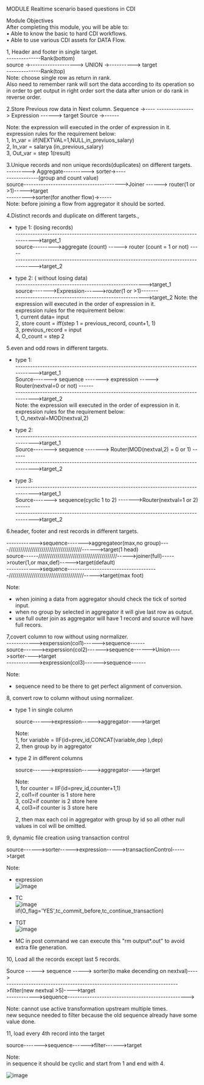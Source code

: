 MODULE Realtime scenario based questions in CDI  

Module Objectives  
After completing this module, you will be able to:  
• Able to know the basic to hard CDI workflows.  
• Able to use various CDI assets for DATA Flow.  



1, Header and footer in single target.  
--------------Rank(bottom)      
 source ->-------------------> UNION ->----------> target  
--------------Rank(top)  
Note: choose single row as return in rank.  
Also need to remember rank will sort the data according to its operation 
so in order to get output in right order sort the data after union or 
do rank in reverse order.


2.Store Previous row data in Next column. 
Sequence ->---- 
---------------> Expression ------> target 
Source ->------ 

Note: the expression will executed in the order of expression in it.  
expression rules for the requirement below:  
1, In_var = iif(NEXTVAL=1,NULL,in_previuos_salary)  
2, In_var = salarya (in_previous_salary)  
3, Out_var = step 1(result)  


3.Unique records and non unique records(duplicates) on different targets.  
---------> Aggregate----------> sorter->----  
-------------(group and count value)  
source---------------------------------------->Joiner ------> router(1 or >1)----->target  
--------->sorter(for another flow)->-----  
Note: before joining a flow from aggregator it should be sorted.  

4.Distinct records and duplicate on different targets.,

* type 1: (losing records)  
  ---------------------------------------------------------------------------------->target_1  
  source--------->aggregate (count) -----> router (count = 1 or not) -----  
  ---------------------------------------------------------------------------------->target_2

* type 2: ( without losing data)  
  ----------------------------------------------------->target_1  
  source------->Expression------>router(1 or >1)-------   
  ----------------------------------------------------->target_2
  Note: the expression will executed in the order of expression in it.  
  expression rules for the requirement below:  
  1, current data= input  
  2, store count = iff(step 1 = previous_record, count+1, 1)  
  3, previous_record = input  
  4, O_count = step 2


5.even and odd rows in different targets.  

* type 1:  
  ---------------------------------------------------------------------------------->target_1  
  Source-------> sequence -------> expression -----> Router(nextval=0 or not) ------  
  ---------------------------------------------------------------------------------->target_2  
  Note: the expression will executed in the order of expression in it.  
  expression rules for the requirement below:  
  1, O_nextval=MOD(nextval,2)  

* type 2:   
  ---------------------------------------------------------------------------------->target_1  
  Source-------> sequence -------> Router(MOD(nextval,2) = 0 or 1) ------  
  ---------------------------------------------------------------------------------->target_2

* type 3:  
  ---------------------------------------------------------------------------------->target_1  
  Source-------> sequence(cyclic 1 to 2) ------->Router(nextval=1 or 2) ------  
  ---------------------------------------------------------------------------------->target_2

6.header, footer and rest records in different targets.  

------------>sequence------->aggregateor(max,no group)----//////////////////////////////////////------>target(1 head)  
source------/////////////////////////////////////////----->joiner(full)----->router(1,or max,def)----->target(default)  
------------>sequence-------------------------------------///////////////////////////////////////----->target(max foot)  

Note:  
* when joining a data from aggregator should check the tick of sorted input.  
* when no group by selected in aggregator it will give last row as output.  
* use full outer join as aggregator will have 1 record and source will have full recors.  

7,covert column to row without using normalizer.  
------------>experssion(col1)------>sequence------   
source------>experssion(col2)------>sequence------>Union---->sorter---->target  
------------>expression(col3)------>sequence------  

Note:  
* sequence need to be there to get perfect alignment of conversion. 

8, convert row to column without using normalizer.  
* type 1 in single column  

  source------>expression----->aggregator---->target  

  Note:  
  1, for variable = IIF(id=prev_id,CONCAT(variable,dep ),dep)  
  2, then group by in aggregator

* type 2 in different columns

  source------>expression----->aggregator---->target

  Note:  
  1, for counter = IIF(id=prev_id,counter+1,1)  
  2, col1=if counter is 1 store here  
  3, col2=if counter is 2 store here  
  4, col3=if counter is 3 store here  

  2, then max each col in aggregator with group by id so all other null values in col will be omitted.

9, dynamic file creation using transaction control  

source------>sorter----->expression----->transactionControl----->target  

Note:  
* expression  
  ![image](https://github.com/user-attachments/assets/0dd5bc12-f867-469c-a21b-3ae8240655b3)  
* TC  
  ![image](https://github.com/user-attachments/assets/08dc35f2-a573-4476-9a1f-f7c1ad15dfa3)  
  iif(O_flag='YES',tc_commit_before,tc_continue_transaction)

* TGT  
  ![image](https://github.com/user-attachments/assets/e7261b80-6944-44c5-881f-58ccb36344a8)

* MC
  in post command we can execute this "rm output*.out" to avoid extra file generation.  

10, Load all the records except last 5 records. 

Source -----> sequence -----> sorter(to make decending on nextval)---->  
---------------------------------------------------------------------->filter(new nextval >5)---->target  
------------>sequence------------------------------------------------->  


Note:
cannot use active transformation upstream multiple times.  
new sequnce needed to filter because the old sequence already have some value done.  

11, load every 4th record into the target  

source------->sequence------>filter------>target   

Note:  
in sequence it should be cyclic and start from 1 and end with 4.  

![image](https://github.com/user-attachments/assets/1e77eb60-9eea-4ff8-8481-d92dff15a775)


